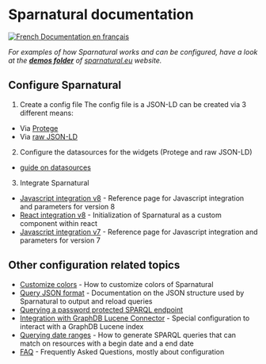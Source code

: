 
# Sparnatural documentation

[![French](https://github.com/madebybowtie/FlagKit/raw/master/Assets/PNG/FR.png) Documentation en français](/fr)

_For examples of how Sparnatural works and can be configured, have a look at the [**demos folder**](https://github.com/sparna-git/sparnatural.eu/tree/main/demos) of [sparnatural.eu](http://sparnatural.eu) website._

## Configure Sparnatural
1. Create a config file
The config file is a JSON-LD can be created via 3 different means:
- Via [Protege](OWL-based-configuration)
- Via [raw JSON-LD](JSON-based-configuration)

2. Configure the datasources for the widgets (Protege and raw JSON-LD)
- [guide on datasources](OWL-based-configuration-datasources)

3. Integrate Sparnatural
- [Javascript integration v8](Javascript-integration) - Reference page for Javascript integration and parameters for version 8
- [React integration v8](react-integration) - Initialization of Sparnatural as a custom component within react
- [Javascript integration v7](Javascript-integration-v7) - Reference page for Javascript integration and parameters for version 7

## Other configuration related topics
- [Customize colors](Customize-colors) - How to customize colors of Sparnatural
- [Query JSON format](Query-JSON-format) - Documentation on the JSON structure used by Sparnatural to output and reload queries
- [Querying a password protected SPARQL endpoint](Querying-a-password-protected-SPARQL-endpoint)
- [Integration with GraphDB Lucene Connector](Integration-with-GraphDB-Lucene-Connector) - Special configuration to interact with a GraphDB Lucene index 
- [Querying date ranges](Querying-date-ranges) - How to generate SPARQL queries that can match on resources with a begin date and a end date 
- [FAQ](FAQ) - Frequently Asked Questions, mostly about configuration 

